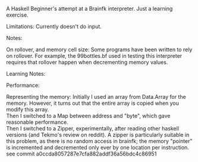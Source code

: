 A Haskell Beginner's attempt at a Brainfk interpreter.  Just a learning exercise.

Limitations:
Currently doesn't do input.

Notes:

On rollover, and memory cell size:
Some programs have been written to rely on rollover.  For example, the 99bottles.bf used in testing this interpreter requires that rollover happen when decrementing memory values.

Learning Notes:

Performance:

Representing the memory:
Initially I used an array from Data.Array for the memory.  However, it turns out that the entire array is copied when you modify this array.  
Then I switched to a Map between address and "byte", which gave reasonable performance.  
Then I switched to a Zipper, experimentally, after reading other haskell versions (and Tekmo's review on reddit).  A zipper is particularly suitable in this problem, as there is no random access in brainfk; the memory "pointer" is incremented and decremented only ever by one location per instruction. see commit a0ccda8057287e7cfa882addf36a56bdc4c86951


